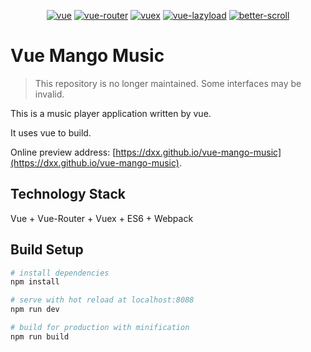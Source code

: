 <p align="center">
  <a href="https://github.com/vuejs/vue"><img src="https://img.shields.io/badge/vue-v2.5.2-blue.svg" alt="vue"></a>
  <a href="https://github.com/vuejs/vue-router"><img src="https://img.shields.io/badge/vue--router-v3.0.1-blue.svg" alt="vue-router"></a>
  <a href="https://github.com/vuejs/vuex"><img src="https://img.shields.io/badge/vuex-v3.0.1-blue.svg" alt="vuex"></a>
  <a href="https://github.com/hilongjw/vue-lazyload"><img src="https://img.shields.io/badge/vue--lazyload-v1.1.4-blue.svg" alt="vue-lazyload"></a>
  <a href="https://github.com/ustbhuangyi/better-scroll"><img src="https://img.shields.io/badge/better--scroll-v1.6.0-yellow.svg" alt="better-scroll"></a>
</p>

# Vue Mango Music

> This repository is no longer maintained. Some interfaces may be invalid.

This is a music player application written by vue.

It uses vue to build.

Online preview address: [https://dxx.github.io/vue-mango-music](https://dxx.github.io/vue-mango-music).

## Technology Stack

Vue + Vue-Router + Vuex + ES6 + Webpack

## Build Setup

``` bash
# install dependencies
npm install

# serve with hot reload at localhost:8088
npm run dev

# build for production with minification
npm run build
```

